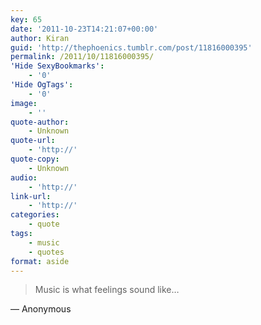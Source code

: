 ```yaml
---
key: 65
date: '2011-10-23T14:21:07+00:00'
author: Kiran
guid: 'http://thephoenics.tumblr.com/post/11816000395'
permalink: /2011/10/11816000395/
'Hide SexyBookmarks':
    - '0'
'Hide OgTags':
    - '0'
image:
    - ''
quote-author:
    - Unknown
quote-url:
    - 'http://'
quote-copy:
    - Unknown
audio:
    - 'http://'
link-url:
    - 'http://'
categories:
    - quote
tags:
    - music
    - quotes
format: aside
---
```


> Music is what feelings sound like…

— Anonymous